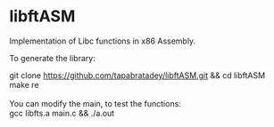 # libftASM

Implementation of Libc functions in x86 Assembly.</br>

To generate the library:</br>

git clone https://github.com/tapabratadey/libftASM.git && cd libftASM </br>
make re</br></br>
You can modify the main, to test the functions: </br>
gcc libfts.a main.c && ./a.out</br>
